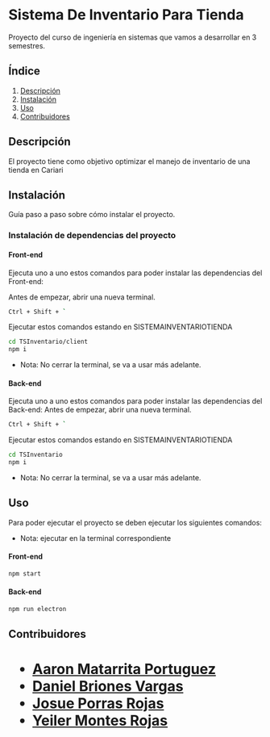 # Sistema De Inventario Para Tienda
Proyecto del curso de ingeniería en sistemas que vamos a desarrollar en 3 semestres.

## Índice
1. [Descripción](#descripcion)
2. [Instalación](#instalación)
3. [Uso](#uso)
4. [Contribuidores](#contribuidores)

## Descripción
El proyecto tiene como objetivo optimizar el manejo de inventario de una tienda en Cariari


## Instalación
Guía paso a paso sobre cómo instalar el proyecto.
### Instalación de dependencias del proyecto
#### Front-end
Ejecuta uno a uno estos comandos para poder instalar las dependencias del Front-end:

Antes de empezar, abrir una nueva terminal. 
```bash
Ctrl + Shift + `
```
Ejecutar estos comandos estando en SISTEMAINVENTARIOTIENDA
```bash
cd TSInventario/client
npm i
```
- Nota: No cerrar la terminal, se va a usar más adelante.

#### Back-end
Ejecuta uno a uno estos comandos para poder instalar las dependencias del Back-end:
Antes de empezar, abrir una nueva terminal. 
```bash
Ctrl + Shift + `
```
Ejecutar estos comandos estando en SISTEMAINVENTARIOTIENDA
```bash
cd TSInventario
npm i
```
- Nota: No cerrar la terminal, se va a usar más adelante.

## Uso
Para poder ejecutar el proyecto se deben ejecutar los siguientes comandos:
- Nota: ejecutar en la terminal correspondiente
#### Front-end
```bash
npm start
```
#### Back-end
```bash
npm run electron
```
## Contribuidores
<h1>
<p>
    <ul>
        <li><a href="#">Aaron Matarrita Portuguez</a></li>
        <li><a href="https://github.com/A-BrionesVargas">Daniel Briones Vargas</a></li>
        <li><a href="#">Josue Porras Rojas</a></li>
        <li><a href="#">Yeiler Montes Rojas</a></li>
    </ul>
</p>
</h1>